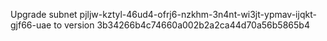 Upgrade subnet pjljw-kztyl-46ud4-ofrj6-nzkhm-3n4nt-wi3jt-ypmav-ijqkt-gjf66-uae to version 3b34266b4c74660a002b2a2ca44d70a56b5865b4

